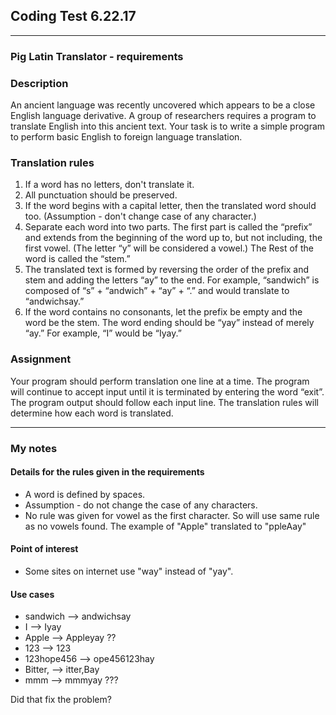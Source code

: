 ## Coding Test 6.22.17 
---
### Pig Latin Translator  - requirements

### Description
An ancient language was recently uncovered which appears to be a close English language derivative.  A group of researchers requires a program to translate English into this ancient text.  Your task is to write a simple program to perform basic English to foreign language translation.

### Translation rules
1.    If a word has no letters, don't translate it. 
2.    All punctuation should be preserved. 
3.    If the word begins with a capital letter, then the translated word should too. (Assumption - don't change case of any character.)
4.    Separate each word into two parts. The first part is called the “prefix” and extends from the beginning of the word up to, but not including, the first vowel. (The letter “y” will be considered a vowel.) The Rest of the word is called the “stem.” 
5.    The translated text is formed by reversing the order of the prefix and stem and adding the letters “ay” to the end. For example, “sandwich” is composed of “s” + “andwich” + “ay” + “.” and would translate to “andwichsay.” 
6.    If the word contains no consonants, let the prefix be empty and the word be the stem. The word ending should be “yay” instead of merely “ay.” For example, “I” would be “Iyay.”
 
### Assignment
 Your program should perform translation one line at a time. The program will continue to accept input until it is terminated by entering the word “exit”.
 The program output should follow each input line. The translation rules will determine how each word is translated.
  
---
  
### My notes
  
#### Details for the rules given in the requirements

* A word is defined by spaces.
* Assumption - do not change the case of any characters.
* No rule was given for vowel as the first character.  So will use same rule as no vowels found.  The example of "Apple" translated to "ppleAay"

#### Point of interest

* Some sites on internet use "way" instead of "yay".
  
#### Use cases
  
  * sandwich      -->     andwichsay
  * I             -->     Iyay
  * Apple         -->     Appleyay ??
  * 123           -->     123
  * 123hope456    -->     ope456123hay
  * Bitter,       -->     itter,Bay
  * mmm           -->     mmmyay ???
  
  
Did that fix the problem?

